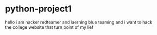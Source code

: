 # python-project1
hello i am hacker redteamer and laerning blue teaming 
and i want to hack the college website that turn point of my lief
